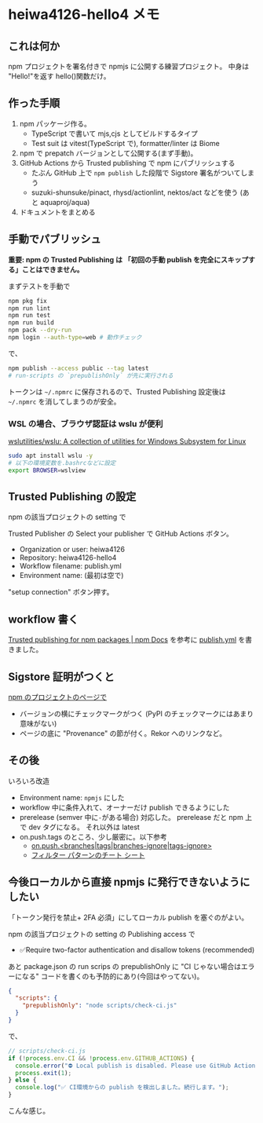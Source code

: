 # heiwa4126-hello4 メモ

## これは何か

npm プロジェクトを署名付きで npmjs に公開する練習プロジェクト。
中身は "Hello!"を返す hello()関数だけ。

## 作った手順

1. npm パッケージ作る。
   - TypeScript で書いて mjs,cjs としてビルドするタイプ
   - Test suit は vitest(TypeScript で), formatter/linter は Biome
2. npm で prepatch バージョンとして公開する(まず手動)。
3. GitHub Actions から Trusted publishing で npm にパブリッシュする
   - たぶん GitHub 上で `npm publish` した段階で Sigstore 署名がついてしまう
   - suzuki-shunsuke/pinact, rhysd/actionlint, nektos/act などを使う (あと aquaproj/aqua)
4. ドキュメントをまとめる

## 手動でパブリッシュ

**重要:
npm の Trusted Publishing は 「初回の手動 publish を完全にスキップする」ことはできません。**

まずテストを手動で

```sh
npm pkg fix
npm run lint
npm run test
npm run build
npm pack --dry-run
npm login --auth-type=web # 動作チェック
```

で、

```sh
npm publish --access public --tag latest
# run-scripts の `prepublishOnly` が先に実行される
```

トークンは `~/.npmrc` に保存されるので、Trusted Publishing 設定後は
`~/.npmrc` を消してしまうのが安全。

### WSL の場合、ブラウザ認証は wslu が便利

[wslutilities/wslu: A collection of utilities for Windows Subsystem for Linux](https://github.com/wslutilities/wslu)

```sh
sudo apt install wslu -y
# 以下の環境変数を.bashrcなどに設定
export BROWSER=wslview
```

## Trusted Publishing の設定

npm の該当プロジェクトの setting で

Trusted Publisher の Select your publisher で GitHub Actions ボタン。

- Organization or user: heiwa4126
- Repository: heiwa4126-hello4
- Workflow filename: publish.yml
- Environment name: (最初は空で)

"setup connection" ボタン押す。

## workflow 書く

[Trusted publishing for npm packages | npm Docs](https://docs.npmjs.com/trusted-publishers#github-actions-configuration)
を参考に
[publish.yml](.github/workflows/publish.yml)
を書きました。

## Sigstore 証明がつくと

[npm のプロジェクトのページで](https://www.npmjs.com/package/@heiwa4126/hello4)

- バージョンの横にチェックマークがつく (PyPI のチェックマークにはあまり意味がない)
- ページの底に "Provenance" の節が付く。Rekor へのリンクなど。

## その後

いろいろ改造

- Environment name: `npmjs` にした
- workflow 中に条件入れて、オーナーだけ publish できるようにした
- prerelease (semver 中に`-`がある場合) 対応した。
  prerelease だと npm 上で dev タグになる。
  それ以外は latest
- on.push.tags のところ、少し厳密に。以下参考
  - [on\.push\.<branches\|tags\|branches\-ignore\|tags\-ignore>](https://docs.github.com/en/actions/using-workflows/workflow-syntax-for-github-actions#onpushbranchestagsbranches-ignoretags-ignore)
  - [フィルター パターンのチート シート](https://docs.github.com/ja/actions/reference/workflows-and-actions/workflow-syntax#filter-pattern-cheat-sheet)

## 今後ローカルから直接 npmjs に発行できないようにしたい

「トークン発行を禁止+ 2FA 必須」にしてローカル publish を塞ぐのがよい。

npm の該当プロジェクトの setting の Publishing access で

- ✅Require two-factor authentication and disallow tokens (recommended)

あと package.json の run scrips の prepublishOnly に "CI じゃない場合はエラーになる" コードを書くのも予防的にあり(今回はやってない)。

```json
{
  "scripts": {
    "prepublishOnly": "node scripts/check-ci.js"
  }
}
```

で、

```js
// scripts/check-ci.js
if (!process.env.CI && !process.env.GITHUB_ACTIONS) {
  console.error("⛔ Local publish is disabled. Please use GitHub Actions (Trusted publishing).");
  process.exit(1);
} else {
  console.log("✅ CI環境からの publish を検出しました。続行します。");
}
```

こんな感じ。
